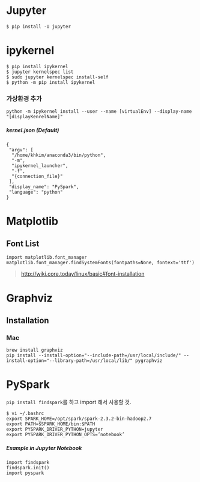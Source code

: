 <!-- TITLE: Jupyter -->
<!-- SUBTITLE: A quick summary of Jupyter -->

# Jupyter
```
$ pip install -U jupyter
```

# ipykernel
```
$ pip install ipykernel
$ jupyter kernelspec list
$ sudo jupyter kernelspec install-self
$ python -m pip install ipykernel
```

### 가상환경 추가
```
python -m ipykernel install --user --name [virtualEnv] --display-name "[displayKenrelName]"
```

##### kernel.json (Default)
```
{
 "argv": [
  "/home/khkim/anaconda3/bin/python",
  "-m",
  "ipykernel_launcher",
  "-f",
  "{connection_file}"
 ],
 "display_name": "PySpark",
 "language": "python"
}
```


# Matplotlib
## Font List
```
import matplotlib.font_manager
matplotlib.font_manager.findSystemFonts(fontpaths=None, fontext='ttf')
```

> http://wiki.core.today/linux/basic#font-installation

# Graphviz
## Installation
### Mac
```
brew install graphviz
pip install --install-option="--include-path=/usr/local/include/" --install-option="--library-path=/usr/local/lib/" pygraphviz
```

# PySpark
`pip install findspark`를 하고 import 해서 사용할 것.


```
$ vi ~/.bashrc
export SPARK_HOME=/opt/spark/spark-2.3.2-bin-hadoop2.7
export PATH=$SPARK_HOME/bin:$PATH
export PYSPARK_DRIVER_PYTHON=jupyter
export PYSPARK_DRIVER_PYTHON_OPTS=’notebook’
```

##### Example in Jupyter Notebook
```
import findspark
findspark.init()
import pyspark
```